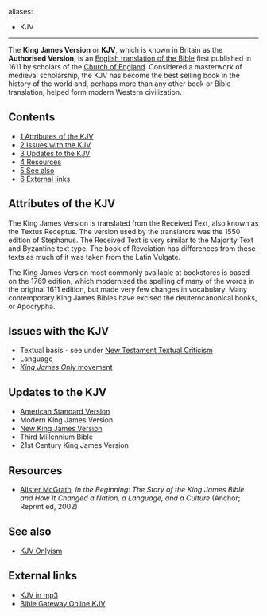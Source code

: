 aliases:
- KJV
---
The **King James Version** or **KJV**, which is known in Britain as
the **Authorised Version**, is an
[English translation of the Bible](English_translations_of_the_Bible "English translations of the Bible")
first published in 1611 by scholars of the
[Church of England](Anglicanism "Anglicanism"). Considered a
masterwork of medieval scholarship, the KJV has become the best
selling book in the history of the world and, perhaps more than any
other book or Bible translation, helped form modern Western
civilization.


## Contents

-   [1 Attributes of the KJV](#Attributes_of_the_KJV)
-   [2 Issues with the KJV](#Issues_with_the_KJV)
-   [3 Updates to the KJV](#Updates_to_the_KJV)
-   [4 Resources](#Resources)
-   [5 See also](#See_also)
-   [6 External links](#External_links)

## Attributes of the KJV

The King James Version is translated from the Received Text, also
known as the Textus Receptus. The version used by the translators
was the 1550 edition of Stephanus. The Received Text is very
similar to the Majority Text and Byzantine text type. The book of
Revelation has differences from these texts as much of it was taken
from the Latin Vulgate.

The King James Version most commonly available at bookstores is
based on the 1769 edition, which modernised the spelling of many of
the words in the original 1611 edition, but made very few changes
in vocabulary. Many contemporary King James Bibles have excised the
deuterocanonical books, or Apocrypha.

## Issues with the KJV

-   Textual basis - see under
    [New Testament Textual Criticism](New_Testament_Textual_Criticism "New Testament Textual Criticism")
-   Language
-   [*King James Only* movement](King_James_Version_onlyism "King James Version onlyism")

## Updates to the KJV

-   [American Standard Version](American_Standard_Version "American Standard Version")
-   Modern King James Version
-   [New King James Version](New_King_James_Version "New King James Version")
-   Third Millennium Bible
-   21st Century King James Version

## Resources

-   [Alister McGrath](Alister_McGrath "Alister McGrath"),
    *In the Beginning: The Story of the King James Bible and How It Changed a Nation, a Language, and a Culture*
    (Anchor; Reprint ed, 2002)

## See also

-   [KJV Onlyism](KJV_Onlyism "KJV Onlyism")

## External links

-   [KJV in mp3](http://www.audiotreasure.com/indexKJV.htm)
-   [Bible Gateway Online KJV](http://www.biblegateway.com/versions/index.php?action=getVersionInfo&vid=9#books&version=9;)




